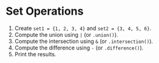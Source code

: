 # Set Operations

1. Create `set1 = {1, 2, 3, 4}` and `set2 = {3, 4, 5, 6}`.
2. Compute the union using `|` (or `.union()`).
3. Compute the intersection using `&` (or `.intersection()`).
4. Compute the difference using `-` (or `.difference()`).
5. Print the results.
